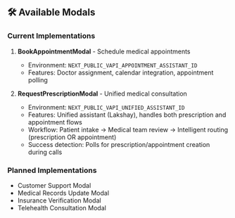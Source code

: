 ## 🛠️ Available Modals

### Current Implementations

1. **BookAppointmentModal** - Schedule medical appointments

   - Environment: `NEXT_PUBLIC_VAPI_APPOINTMENT_ASSISTANT_ID`
   - Features: Doctor assignment, calendar integration, appointment polling

2. **RequestPrescriptionModal** - Unified medical consultation

   - Environment: `NEXT_PUBLIC_VAPI_UNIFIED_ASSISTANT_ID`
   - Features: Unified assistant (Lakshay), handles both prescription and appointment flows
   - Workflow: Patient intake → Medical team review → Intelligent routing (prescription OR appointment)
   - Success detection: Polls for prescription/appointment creation during calls

### Planned Implementations

- Customer Support Modal
- Medical Records Update Modal
- Insurance Verification Modal
- Telehealth Consultation Modal

